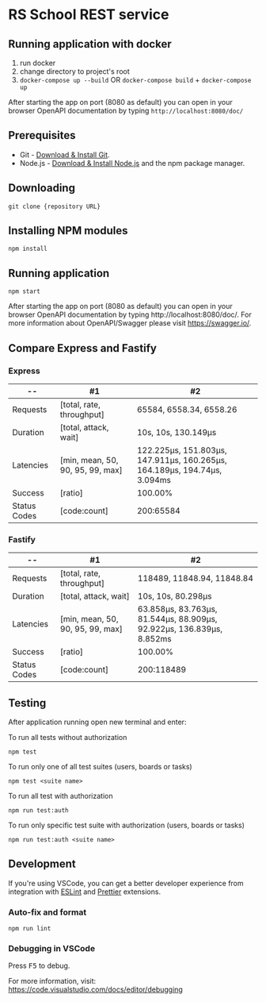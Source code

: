 # RS School REST service

## Running application with docker

1. run docker
2. change directory to project's root
3. ```docker-compose up --build``` OR ```docker-compose build``` + ```docker-compose up```

After starting the app on port (8080 as default) you can open
in your browser OpenAPI documentation by typing ``http://localhost:8080/doc/``

## Prerequisites

- Git - [Download & Install Git](https://git-scm.com/downloads).
- Node.js - [Download & Install Node.js](https://nodejs.org/en/download/) and the npm package manager.

## Downloading

```
git clone {repository URL}
```

## Installing NPM modules

```
npm install
```

## Running application

```
npm start
```

After starting the app on port (8080 as default) you can open
in your browser OpenAPI documentation by typing http://localhost:8080/doc/.
For more information about OpenAPI/Swagger please visit https://swagger.io/.

## Compare Express and Fastify

### Express
-- | #1 | #2 
--- | --- | --- 
Requests | [total, rate, throughput] | 65584, 6558.34, 6558.26
Duration | [total, attack, wait] | 10s, 10s, 130.149µs
Latencies | [min, mean, 50, 90, 95, 99, max]	 | 122.225µs, 151.803µs, 147.911µs, 160.265µs, 164.189µs, 194.74µs, 3.094ms
Success | [ratio] | 100.00%
Status Codes | [code:count] | 200:65584

### Fastify
-- | #1 | #2
--- | --- | --- 
Requests | [total, rate, throughput] | 118489, 11848.94, 11848.84
Duration | [total, attack, wait] | 10s, 10s, 80.298µs
Latencies | [min, mean, 50, 90, 95, 99, max] | 63.858µs, 83.763µs, 81.544µs, 88.909µs, 92.922µs, 136.839µs, 8.852ms
Success | [ratio] | 100.00%
Status Codes | [code:count] | 200:118489

## Testing

After application running open new terminal and enter:

To run all tests without authorization

```
npm test
```

To run only one of all test suites (users, boards or tasks)

```
npm test <suite name>
```

To run all test with authorization

```
npm run test:auth
```

To run only specific test suite with authorization (users, boards or tasks)

```
npm run test:auth <suite name>
```

## Development

If you're using VSCode, you can get a better developer experience from integration with [ESLint](https://marketplace.visualstudio.com/items?itemName=dbaeumer.vscode-eslint) and [Prettier](https://marketplace.visualstudio.com/items?itemName=esbenp.prettier-vscode) extensions.

### Auto-fix and format

```
npm run lint
```

### Debugging in VSCode

Press <kbd>F5</kbd> to debug.

For more information, visit: https://code.visualstudio.com/docs/editor/debugging
